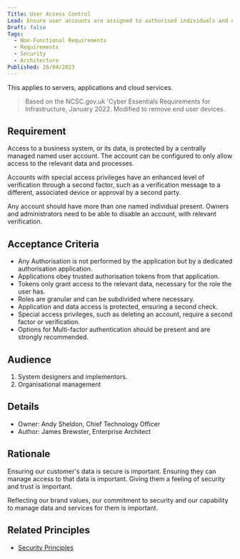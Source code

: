 ```yaml
---
Title: User Access Control
Lead: Ensure user accounts are assigned to authorised individuals and only provide access to the systems required for their role.
Draft: false
Tags:
  - Non-Functional Requirements
  - Requirements
  - Security
  - Architecture
Published: 26/04/2023
---
```

This applies to servers, applications and cloud services.

> Based on the NCSC.gov.uk 'Cyber Essentials Requirements for Infrastructure, January 2022. Modified to remove end user devices.

## Requirement

Access to a business system, or its data, is protected by a centrally managed named user account. The account can be configured to only allow access to the relevant data and processes.

Accounts with special access privileges have an enhanced level of verification through a second factor, such as a verification message to a different, associated device or approval by a second party.

Any account should have more than one named individual present. Owners and administrators need to be able to disable an account, with relevant verification.

## Acceptance Criteria

* Any Authorisation is not performed by the application but by a dedicated authorisation application.
* Applications obey trusted authorisation tokens from that application.
* Tokens only grant access to the relevant data, necessary for the role the user has.
* Roles are granular and can be subdivided where necessary.
* Application and data access is protected, ensuring a second check.
* Special access privileges, such as deleting an account, require a second factor or verification.
* Options for Multi-factor authentication should be present and are strongly recommended.

## Audience

  1. System designers and implementors.
  2. Organisational management

## Details

* Owner: Andy Sheldon, Chief Technology Officer
* Author: James Brewster, Enterprise Architect

## Rationale

Ensuring our customer's data is secure is important. Ensuring they can manage access to that data is important. Giving them a feeling of security and trust is important.

Reflecting our brand values, our commitment to security and our capability to manage data and services for them is important.

## Related Principles

* [Security Principles](xref:security-principles)
